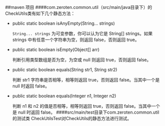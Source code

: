 ##maven 项⽬
####com.zeroten.common.util（src/main/java⽬录下）的CheckUtils类有如下几个静态方法：
- public static boolean isAnyEmpty(String... strings)

    `String... strings` 为可变参数，你可以认为它是 String[] strings。如果 strings 中有任意一个字符串为空，则返回 false，否则返回 true。

- public static boolean isEmpty(Object[] arr)

    判断引用类型数组是否为空，为空或 null 则返回 true，否则返回 false。

- public static boolean equals(String str1, String str2)

    判断 str1 字符串是否相等，相等则返回 true，否则返回 false。当其中一个是 null 时返回 false。

- public static boolean equals(Integer n1, Integer n2)

    判断 n1 和 n2 的值是否相等，相等则返回 true，否则返回 false。当其中一个是 null 时返回 false。
####src/main/test目录下com.zeroten.common.util的测试类 CheckUtilsTest对CheckUtils的静态方法进行测试。
